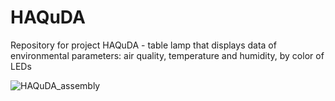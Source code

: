 # HAQuDA
Repository for project HAQuDA - table lamp that displays data of environmental parameters: air quality, temperature and humidity, by color of LEDs

![HAQuDA_assembly](https://user-images.githubusercontent.com/48730197/150400789-8d0bdfa7-45fa-4281-b6ba-fd2d34a919d2.png)
